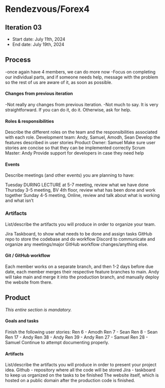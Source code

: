 # Rendezvous/Forex4

## Iteration 03

 * Start date: July 11th, 2024
 * End date: July 19th, 2024

## Process
-once again have 4 members, we can do more now
-Focus on completing our individual parts, and if someone needs help, message with the problem so the rest of us are aware of it, as soon as possible.

#### Changes from previous iteration

-Not really any changes from previous iteration.
-Not much to say. It is very straightforward. If you can do it, do it. Otherwise, ask for help. 

#### Roles & responsibilities

Describe the different roles on the team and the responsibilities associated with each role.
Development team: Andy, Samuel, Amodh,  Sean
Develop the features described in user stories
Product Owner: Samuel
Make sure user stories are concise so that they can be implemented correctly
Scrum Master: Andy
Provide support for developers in case they need help

#### Events

Describe meetings (and other events) you are planning to have:

Tuesday DURING LECTURE at 5-7 meeting, review what we have done
Thursday 3-5 meeting, BV 4th floor, review what has been done and work together
Sunday 4-5 meeting, Online, review and talk about what is working and what isn’t

### Artifacts

List/describe the artifacts you will produce in order to organize your team.       

Jira Taskboard, to show what needs to be done and assign tasks
GitHub repo to store the codebase and do workflow
Discord to communicate and organize any meetings/major GitHub workflow changes/anything else.

#### Git / GitHub workflow

Each member works on a separate branch, and then 1-2 days before due date, each member merges their respective feature branches to main. Andy will take main and merge it into the production branch, and manually deploy the website from there. 

## Product

_This entire section is mandatory._

#### Goals and tasks

Finish the following user stories:
Ren 6 - Amodh
Ren 7 - Sean
Ren 8 - Sean
Ren 17 - Andy
Ren 38 - Andy
Ren 39 - Andy
Ren 27 - Samuel
Ren 28 - Samuel
Continue to attempt documenting properly.

#### Artifacts

List/describe the artifacts you will produce in order to present your project idea.
Github - repository where all the code will be stored
Jira - taskboard to keep us organized on the tasks to be finished
The website itself, which is hosted on a public domain after the production code is finished.


